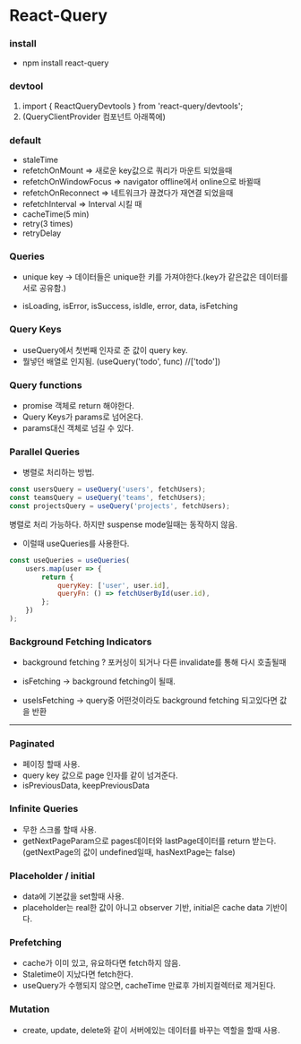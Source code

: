 # React-Query

### install

-   npm install react-query

### devtool

1. import { ReactQueryDevtools } from 'react-query/devtools';
2. <ReactQueryDevtools /> (QueryClientProvider 컴포넌트 아래쪽에)

### default

-   staleTime
-   refetchOnMount => 새로운 key값으로 쿼리가 마운트 되었을때
-   refetchOnWindowFocus => navigator offline에서 online으로 바뀔때
-   refetchOnReconnect => 네트워크가 끊겼다가 재연결 되었을때
-   refetchInterval => Interval 시킬 때
-   cacheTime(5 min)
-   retry(3 times)
-   retryDelay

### Queries

-   unique key -> 데이터들은 unique한 키를 가져야한다.(key가 같은값은 데이터를 서로 공유함.)

-   isLoading, isError, isSuccess, isIdle, error, data, isFetching

### Query Keys

-   useQuery에서 첫번째 인자로 준 값이 query key.
-   뭘넣던 배열로 인지됨. (useQuery('todo', func) //['todo'])

### Query functions

-   promise 객체로 return 해야한다.
-   Query Keys가 params로 넘어온다.
-   params대신 객체로 넘길 수 있다.

### Parallel Queries

-   병렬로 처리하는 방법.

```javascript
const usersQuery = useQuery('users', fetchUsers);
const teamsQuery = useQuery('teams', fetchUsers);
const projectsQuery = useQuery('projects', fetchUsers);
```

병렬로 처리 가능하다.
하지만 suspense mode일때는 동작하지 않음.

-   이럴때 useQueries를 사용한다.

```javascript
const useQueries = useQueries(
    users.map(user => {
        return {
            queryKey: ['user', user.id],
            queryFn: () => fetchUserById(user.id),
        };
    })
);
```

### Background Fetching Indicators

-   background fetching ? 포커싱이 되거나 다른 invalidate를 통해 다시 호출될때

-   isFetching -> background fetching이 될때.
-   useIsFetching -> query중 어떤것이라도 background fetching 되고있다면 값을 반환

---

### Paginated

-   페이징 할때 사용.
-   query key 값으로 page 인자를 같이 넘겨준다.
-   isPreviousData, keepPreviousData

### Infinite Queries

-   무한 스크롤 할때 사용.
-   getNextPageParam으로 pages데이터와 lastPage데이터를 return 받는다.
    (getNextPage의 값이 undefined일때, hasNextPage는 false)

### Placeholder / initial

-   data에 기본값을 set할때 사용.
-   placeholder는 real한 값이 아니고 observer 기반, initial은 cache data 기반이다.

### Prefetching

-   cache가 이미 있고, 유요하다면 fetch하지 않음.
-   Staletime이 지났다면 fetch한다.
-   useQuery가 수행되지 않으면, cacheTime 만료후 가비지컬렉터로 제거된다.

### Mutation

-   create, update, delete와 같이 서버에있는 데이터를 바꾸는 역할을 할때 사용.
